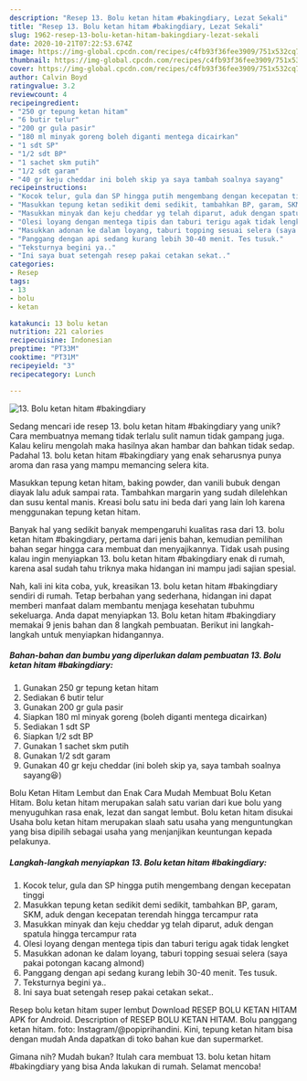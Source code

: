 ```yaml
---
description: "Resep 13. Bolu ketan hitam #bakingdiary, Lezat Sekali"
title: "Resep 13. Bolu ketan hitam #bakingdiary, Lezat Sekali"
slug: 1962-resep-13-bolu-ketan-hitam-bakingdiary-lezat-sekali
date: 2020-10-21T07:22:53.674Z
image: https://img-global.cpcdn.com/recipes/c4fb93f36fee3909/751x532cq70/13-bolu-ketan-hitam-bakingdiary-foto-resep-utama.jpg
thumbnail: https://img-global.cpcdn.com/recipes/c4fb93f36fee3909/751x532cq70/13-bolu-ketan-hitam-bakingdiary-foto-resep-utama.jpg
cover: https://img-global.cpcdn.com/recipes/c4fb93f36fee3909/751x532cq70/13-bolu-ketan-hitam-bakingdiary-foto-resep-utama.jpg
author: Calvin Boyd
ratingvalue: 3.2
reviewcount: 4
recipeingredient:
- "250 gr tepung ketan hitam"
- "6 butir telur"
- "200 gr gula pasir"
- "180 ml minyak goreng boleh diganti mentega dicairkan"
- "1 sdt SP"
- "1/2 sdt BP"
- "1 sachet skm putih"
- "1/2 sdt garam"
- "40 gr keju cheddar ini boleh skip ya saya tambah soalnya sayang"
recipeinstructions:
- "Kocok telur, gula dan SP hingga putih mengembang dengan kecepatan tinggi"
- "Masukkan tepung ketan sedikit demi sedikit, tambahkan BP, garam, SKM, aduk dengan kecepatan terendah hingga tercampur rata"
- "Masukkan minyak dan keju cheddar yg telah diparut, aduk dengan spatula hingga tercampur rata"
- "Olesi loyang dengan mentega tipis dan taburi terigu agak tidak lengket"
- "Masukkan adonan ke dalam loyang, taburi topping sesuai selera (saya pakai potongan kacang almond)"
- "Panggang dengan api sedang kurang lebih 30-40 menit. Tes tusuk."
- "Teksturnya begini ya.."
- "Ini saya buat setengah resep pakai cetakan sekat.."
categories:
- Resep
tags:
- 13
- bolu
- ketan

katakunci: 13 bolu ketan 
nutrition: 221 calories
recipecuisine: Indonesian
preptime: "PT33M"
cooktime: "PT31M"
recipeyield: "3"
recipecategory: Lunch

---
```



![13. Bolu ketan hitam #bakingdiary](https://img-global.cpcdn.com/recipes/c4fb93f36fee3909/751x532cq70/13-bolu-ketan-hitam-bakingdiary-foto-resep-utama.jpg)

Sedang mencari ide resep 13. bolu ketan hitam #bakingdiary yang unik? Cara membuatnya memang tidak terlalu sulit namun tidak gampang juga. Kalau keliru mengolah maka hasilnya akan hambar dan bahkan tidak sedap. Padahal 13. bolu ketan hitam #bakingdiary yang enak seharusnya punya aroma dan rasa yang mampu memancing selera kita.

Masukkan tepung ketan hitam, baking powder, dan vanili bubuk dengan diayak lalu aduk sampai rata. Tambahkan margarin yang sudah dilelehkan dan susu kental manis. Kreasi bolu satu ini beda dari yang lain loh karena menggunakan tepung ketan hitam.

Banyak hal yang sedikit banyak mempengaruhi kualitas rasa dari 13. bolu ketan hitam #bakingdiary, pertama dari jenis bahan, kemudian pemilihan bahan segar hingga cara membuat dan menyajikannya. Tidak usah pusing kalau ingin menyiapkan 13. bolu ketan hitam #bakingdiary enak di rumah, karena asal sudah tahu triknya maka hidangan ini mampu jadi sajian spesial.


Nah, kali ini kita coba, yuk, kreasikan 13. bolu ketan hitam #bakingdiary sendiri di rumah. Tetap berbahan yang sederhana, hidangan ini dapat memberi manfaat dalam membantu menjaga kesehatan tubuhmu sekeluarga. Anda dapat menyiapkan 13. Bolu ketan hitam #bakingdiary memakai 9 jenis bahan dan 8 langkah pembuatan. Berikut ini langkah-langkah untuk menyiapkan hidangannya.

<!--inarticleads1-->

##### Bahan-bahan dan bumbu yang diperlukan dalam pembuatan 13. Bolu ketan hitam #bakingdiary:

1. Gunakan 250 gr tepung ketan hitam
1. Sediakan 6 butir telur
1. Gunakan 200 gr gula pasir
1. Siapkan 180 ml minyak goreng (boleh diganti mentega dicairkan)
1. Sediakan 1 sdt SP
1. Siapkan 1/2 sdt BP
1. Gunakan 1 sachet skm putih
1. Gunakan 1/2 sdt garam
1. Gunakan 40 gr keju cheddar (ini boleh skip ya, saya tambah soalnya sayang😆)


Bolu Ketan Hitam Lembut dan Enak Cara Mudah Membuat Bolu Ketan Hitam. Bolu ketan hitam merupakan salah satu varian dari kue bolu yang menyuguhkan rasa enak, lezat dan sangat lembut. Bolu ketan hitam disukai Usaha bolu ketan hitam merupakan slaah satu usaha yang menguntungkan yang bisa dipilih sebagai usaha yang menjanjikan keuntungan kepada pelakunya. 

<!--inarticleads2-->

##### Langkah-langkah menyiapkan 13. Bolu ketan hitam #bakingdiary:

1. Kocok telur, gula dan SP hingga putih mengembang dengan kecepatan tinggi
1. Masukkan tepung ketan sedikit demi sedikit, tambahkan BP, garam, SKM, aduk dengan kecepatan terendah hingga tercampur rata
1. Masukkan minyak dan keju cheddar yg telah diparut, aduk dengan spatula hingga tercampur rata
1. Olesi loyang dengan mentega tipis dan taburi terigu agak tidak lengket
1. Masukkan adonan ke dalam loyang, taburi topping sesuai selera (saya pakai potongan kacang almond)
1. Panggang dengan api sedang kurang lebih 30-40 menit. Tes tusuk.
1. Teksturnya begini ya..
1. Ini saya buat setengah resep pakai cetakan sekat..


Resep bolu ketan hitam super lembut Download RESEP BOLU KETAN HITAM APK for Android. Description of RESEP BOLU KETAN HITAM. Bolu panggang ketan hitam. foto: Instagram/@popiprihandini. Kini, tepung ketan hitam bisa dengan mudah Anda dapatkan di toko bahan kue dan supermarket. 

Gimana nih? Mudah bukan? Itulah cara membuat 13. bolu ketan hitam #bakingdiary yang bisa Anda lakukan di rumah. Selamat mencoba!
